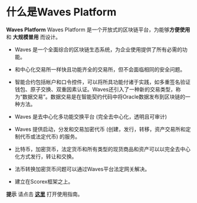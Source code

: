 # 什么是Waves Platform

**Waves Platform** Waves Platform 是一个开放式的区块链平台，为能够**方便使用** 和 **大规模普用** 而设计。

* Waves 是一个全面综合的区块链生态系统，为企业使用提供了所有必需的功能。
* 和中心化交易所一样快且功能齐全的交易所，但不会面临相同的安全问题。
* 智能合约包括帐户和口令控件，可以将所具功能付诸于实践，如多重签名验证钱包、原子交换、双重因素认证。Waves还引入了一种新的交易类型，称为“数据交易”。数据交易是在智能契约代码中将Oracle数据发布到区块链的一种方法。

* Waves 是去中心化多功能交换平台 \(完全去中心化，透明且可审计\)
* Waves 提供启动，分发和交易加密代币 \(创建，发行，转移，资产交易所和定制代币或法定代币\) 的服务。
* 比特币，加密货币，法定货币和所有类型的现货商品和资产可以以完全去中心化方式发行，转让和交换。
* 法币转换加密货币问题可以通过Waves平台法定网关解决。
* 建立在Scorex框架之上。

**提示** 请点击 [**这里**](/overview/how-to-use-this-guide.md) 打开使用指南。
